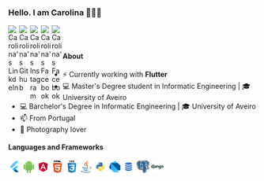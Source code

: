 ### Hello. I am Carolina 👩🏽‍💻

<a href="https://www.linkedin.com/in/carolina-albuquerque29/">
  <img align="left" alt="Carolina's LinkdeIn" width="22px" src="https://svgshare.com/getbyhash/sha1-1SgcmpJ5dTScRG+O7dBvkVK4vT0=" />
</a>
<a href="https://github.com/cmalbuquerque">
  <img align="left" alt="Carolina's Github" width="22px" src="https://svgshare.com/getbyhash/sha1-9/sua5CUwRPeE2nhDk0E9mvI8iY=" />
</a>
<a href="https://www.instagram.com/cmalbuquerque29/">
  <img align="left" alt="Carolina's Instagram" width="22px" src="https://svgshare.com/getbyhash/sha1-XC6soy1anvYp+2MGnaEHxExdQLw=" />
</a>
<a href="https://www.facebook.com/carolina.albuquerque29">
  <img align="left" alt="Carolina's Facebook" width="22px" src="https://svgshare.com/getbyhash/sha1-ldrJ8B0ZV+k6LF/qv+jCRyl/7MM=" />
</a>
<a href="https://cmalbuquerque.github.io">
  <img align="left" alt="Carolina's Facebook" width="22px" src="https://svgshare.com/getbyhash/sha1-Zk91p/AOc+l4XRzC1V2b8WyHqCg=" />
</a>

<br />
<br />

#### About

- ⚡️ Currently working with **Flutter**
- 💻 Master's Degree student in Informatic Engineering  | 🎓 University of Aveiro
- 💻 Barchelor's Degree in Informatic Engineering | 🎓 University of Aveiro
- 📫 From Portugal
- 📸 Photography lover




#### Languages and Frameworks
<code><img height="25" src="https://raw.githubusercontent.com/github/explore/80688e429a7d4ef2fca1e82350fe8e3517d3494d/topics/flutter/flutter.png"></code>
<code><img height="25" src="https://raw.githubusercontent.com/github/explore/80688e429a7d4ef2fca1e82350fe8e3517d3494d/topics/android/android.png"></code>
<code><img height="25" src="https://raw.githubusercontent.com/github/explore/80688e429a7d4ef2fca1e82350fe8e3517d3494d/topics/angular/angular.png"></code>
<code><img height="25" src="https://raw.githubusercontent.com/github/explore/80688e429a7d4ef2fca1e82350fe8e3517d3494d/topics/html/html.png"></code>
<code><img height="25" src="https://raw.githubusercontent.com/github/explore/80688e429a7d4ef2fca1e82350fe8e3517d3494d/topics/css/css.png"></code>
<code><img height="25" src="https://raw.githubusercontent.com/github/explore/80688e429a7d4ef2fca1e82350fe8e3517d3494d/topics/java/java.png"></code>
<code><img height="25" src="https://raw.githubusercontent.com/github/explore/80688e429a7d4ef2fca1e82350fe8e3517d3494d/topics/python/python.png"></code>
<code><img height="25" src="https://raw.githubusercontent.com/github/explore/80688e429a7d4ef2fca1e82350fe8e3517d3494d/topics/dart/dart.png"></code>
<code><img height="25" src="https://raw.githubusercontent.com/github/explore/80688e429a7d4ef2fca1e82350fe8e3517d3494d/topics/sql/sql.png"></code>
<code><img height="25" src="https://raw.githubusercontent.com/github/explore/80688e429a7d4ef2fca1e82350fe8e3517d3494d/topics/postgresql/postgresql.png"></code>
<code><img height="25" src="https://raw.githubusercontent.com/github/explore/80688e429a7d4ef2fca1e82350fe8e3517d3494d/topics/django/django.png"></code>

